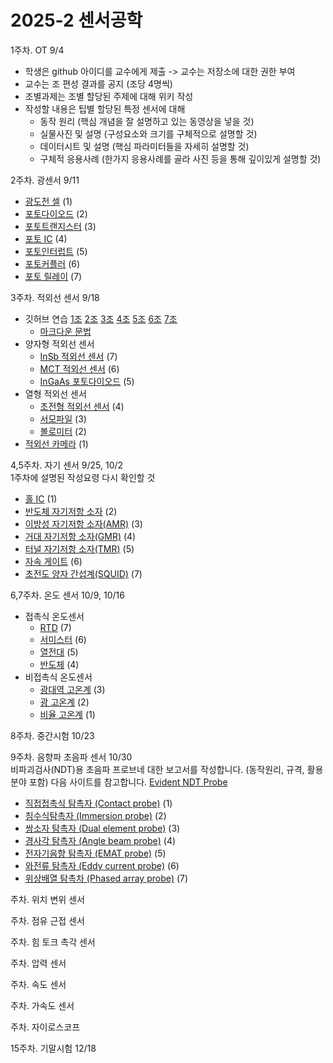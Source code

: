 # 2025-2 센서공학

1주차. OT 9/4
- 학생은 github 아이디를 교수에게 제출 -> 교수는 저장소에 대한 권한 부여
- 교수는 조 편성 결과를 공지 (조당 4명씩)
- 조별과제는 조별 할당된 주제에 대해 위키 작성
- 작성할 내용은 팁별 할당된 특정 센서에 대해
  - 동작 원리 (핵심 개념을 잘 설명하고 있는 동영상을 넣을 것)
  - 실물사진 및 설명 (구성요소와 크기를 구체적으로 설명할 것) 
  - 데이터시트 및 설명 (핵심 파라미터들을 자세히 설명할 것)
  - 구체적 응용사례 (한가지 응용사례를 골라 사진 등을 통해 깊이있게 설명할 것)

2주차. 광센서 9/11
- [광도전 셀](광센서/광도전_셀.md) (1)
- [포토다이오드](광센서/포토다이오드.md) (2)
- [포토트랜지스터](광센서/포토트랜지스터.md) (3)
- [포토 IC](광센서/포토_IC.md) (4)
- [포토인터럽트](광센서/포토인터럽트.md) (5)
- [포토커플러](광센서/포토커플러.md) (6)
- [포토 릴레이](광센서/포토릴레이.md) (7) 
<!-- - [광전자 방출효과](광센서/광전자_방출효과.md) -->

3주차. 적외선 센서 9/18
- 깃허브 연습 [1조](/연습/1조.md) [2조](/연습/2조.md) [3조](/연습/3조.md) [4조](/연습/4조.md) [5조](/연습/5조.md) [6조](/연습/6조.md) [7조](/연습/7조.md)
  - [마크다운 문법](https://docs.github.com/ko/get-started/writing-on-github/getting-started-with-writing-and-formatting-on-github/basic-writing-and-formatting-syntax)
- 양자형 적외선 센서  
  - [InSb 적외선 센서](적외선_센서/InSb_적외선_센서.md) (7)
  - [MCT 적외선 센서](적외선_센서/MCT_적외선_센서.md) (6)
  - [InGaAs 포토다이오드](적외선_센서/InGaAs_포토다이오드.md) (5)
- 열형 적외선 센서
  - [초전형 적외선 센서](적외선_센서/초전형_적외선_센서.md) (4)
  - [서모파일](적외선_센서/서모파일.md) (3) 
  - [볼로미터](적외선_센서/볼로미터.md) (2)
- [적외선 카메라](적외선_센서/적외선_카메라.md) (1)

4,5주차. 자기 센서 9/25, 10/2  
1주차에 설명된 작성요령 다시 확인할 것
- [홀 IC](자기_센서/홀_IC.md) (1)
- [반도체 자기저항 소자](자기_센서/반도체_MR.md) (2)
- [이방성 자기저항 소자(AMR)](자기_센서/AMR.md) (3)
- [거대 자기저항 소자(GMR)](자기_센서/GMR.md) (4)
- [터널 자기저항 소자(TMR)](자기_센서/TMR.md) (5)
- [자속 게이트](자기_센서/자속_게이트.md) (6)
- [초전도 양자 간섭계(SQUID)](자기_센서/SQUID.md) (7)

6,7주차. 온도 센서 10/9, 10/16
- 접촉식 온도센서
  - [RTD](온도센서/RTD.md) (7)
  - [서미스터](온도센서/서미스터.md) (6)
  - [열전대](온도센서/열전대.md) (5)
  - [반도체](온도센서/반도체.md) (4)
- 비접촉식 온도센서
  - [광대역 고온계](온도센서/광대역_고온계.md) (3)
  - [광 고온계](온도센서/광_고온계.md) (2)
  - [비율 고온계](온도센서/비율_고온계.md) (1)
 
8주차. 중간시험 10/23

9주차. 음향파 초음파 센서 10/30  
비파괴검사(NDT)용 초음파 프로브네 대한 보고서를 작성합니다. (동작원리, 규격, 활용분야 포함)
다음 사이트를 참고합니다. [Evident NDT Probe](https://ims.evidentscientific.com/ko/probes)  
- [직접접촉식 탐촉자 (Contact probe)](초음파센서/contact.md) (1)
- [침수식탐촉자 (Immersion probe)](초음파센서/immersion.md) (2)
- [쌍소자 탐촉자 (Dual element probe)](초음파센서/dual.md) (3)
- [경사각 탐촉자 (Angle beam probe)](초음파센서/angle.md) (4)
- [전자기음향 탐촉자 (EMAT probe)](초음파센서/emat.md) (5)
- [와전류 탐촉자 (Eddy current probe)](초음파센서/eddy.md) (6)
- [위상배열 탐촉차 (Phased array probe)](초음파센서/phase.md) (7)

주차. 위치 변위 센서

주차. 점유 근접 센서

주차. 힘 토크 촉각 센서

주차. 압력 센서

주차. 속도 센서

주차. 가속도 센서

주차. 자이로스코프

15주차. 기말시험 12/18

  
